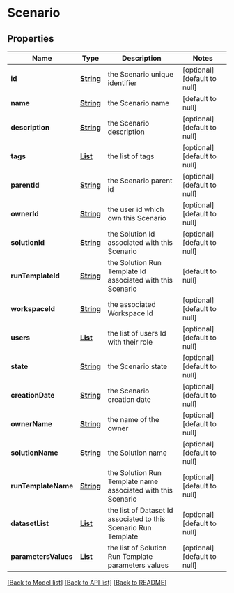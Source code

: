 # Scenario
## Properties

Name | Type | Description | Notes
------------ | ------------- | ------------- | -------------
**id** | [**String**](string.md) | the Scenario unique identifier | [optional] [default to null]
**name** | [**String**](string.md) | the Scenario name | [default to null]
**description** | [**String**](string.md) | the Scenario description | [optional] [default to null]
**tags** | [**List**](string.md) | the list of tags | [optional] [default to null]
**parentId** | [**String**](string.md) | the Scenario parent id | [optional] [default to null]
**ownerId** | [**String**](string.md) | the user id which own this Scenario | [optional] [default to null]
**solutionId** | [**String**](string.md) | the Solution Id associated with this Scenario | [optional] [default to null]
**runTemplateId** | [**String**](string.md) | the Solution Run Template Id associated with this Scenario | [default to null]
**workspaceId** | [**String**](string.md) | the associated Workspace Id | [optional] [default to null]
**users** | [**List**](ScenarioUser.md) | the list of users Id with their role | [optional] [default to null]
**state** | [**String**](string.md) | the Scenario state | [optional] [default to null]
**creationDate** | [**String**](string.md) | the Scenario creation date | [optional] [default to null]
**ownerName** | [**String**](string.md) | the name of the owner | [optional] [default to null]
**solutionName** | [**String**](string.md) | the Solution name | [optional] [default to null]
**runTemplateName** | [**String**](string.md) | the Solution Run Template name associated with this Scenario | [optional] [default to null]
**datasetList** | [**List**](string.md) | the list of Dataset Id associated to this Scenario Run Template | [optional] [default to null]
**parametersValues** | [**List**](ScenarioRunTemplateParameterValue.md) | the list of Solution Run Template parameters values | [optional] [default to null]

[[Back to Model list]](../README.md#documentation-for-models) [[Back to API list]](../README.md#documentation-for-api-endpoints) [[Back to README]](../README.md)

